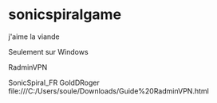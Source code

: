 # sonicspiralgame
j'aime la viande


Seulement sur Windows

RadminVPN

SonicSpiral_FR
GoldDRoger
file:///C:/Users/soule/Downloads/Guide%20RadminVPN.html
